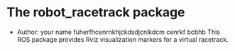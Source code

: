 # The robot_racetrack package

- Author: your name
fuherfhcenrnkhjckdsdjcnlkdcm
cenrkf
bcbhb
This ROS package provides Rviz visualization markers for a virtual racetrack.
